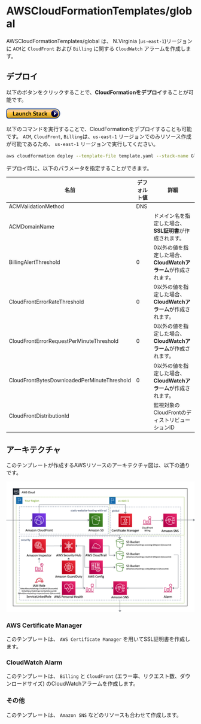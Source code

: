 # AWSCloudFormationTemplates/global

AWSCloudFormationTemplates/global は、 N.Virginia (`us-east-1`)リージョンに ``ACM``と ``CloudFront`` および ``Billing`` に関する ``CloudWatch`` アラームを作成します。

## デプロイ

以下のボタンをクリックすることで、**CloudFormationをデプロイ**することが可能です。

[![cloudformation-launch-stack](../images/cloudformation-launch-stack.png)](https://console.aws.amazon.com/cloudformation/home?region=us-east-1#/stacks/new?stackName=GlobalSettings&templateURL=https://eijikominami.s3-ap-northeast-1.amazonaws.com/aws-cloudformation-templates/global/template.yaml) 

以下のコマンドを実行することで、CloudFormationをデプロイすることも可能です。 
``ACM``, ``CloudFront``, ``Billing``は、``us-east-1`` リージョンでのみリソース作成が可能であるため、 ``us-east-1`` リージョンで実行してください。

```bash
aws cloudformation deploy --template-file template.yaml --stack-name GlobalSettings --parameter-overrides DomainName=XXXXX --region us-east-1
```

デプロイ時に、以下のパラメータを指定することができます。

| 名前 | デフォルト値 | 詳細 | 
| --- | --- | --- |
| ACMValidationMethod | DNS | |
| ACMDomainName | | ドメイン名を指定した場合、**SSL証明書**が作成されます。 |
| BillingAlertThreshold | 0 | 0以外の値を指定した場合、**CloudWatchアラーム**が作成されます。 |
| CloudFrontErrorRateThreshold | 0 | 0以外の値を指定した場合、**CloudWatchアラーム**が作成されます。 |
| CloudFrontErrorRequestPerMinuteThreshold | 0 | 0以外の値を指定した場合、**CloudWatchアラーム**が作成されます。 |
| CloudFrontBytesDownloadedPerMinuteThreshold | 0 | 0以外の値を指定した場合、**CloudWatchアラーム**が作成されます。 |
| CloudFrontDistributionId | | 監視対象のCloudFrontのディストリビューションID |

## アーキテクチャ

このテンプレートが作成するAWSリソースのアーキテクチャ図は、以下の通りです。

![](../images/architecture.png)

### AWS Certificate Manager

このテンプレートは、 ``AWS Certificate Manager`` を用いてSSL証明書を作成します。

### CloudWatch Alarm

このテンプレートは、 ``Billing`` と ``CloudFront`` (エラー率、リクエスト数、ダウンロードサイズ) のCloudWatchアラームを作成します。

### その他

このテンプレートは、 ``Amazon SNS`` などのリソースも合わせて作成します。